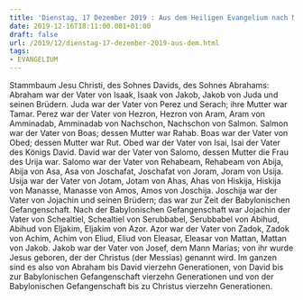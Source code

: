 ```yaml
---
title: 'Dienstag, 17 Dezember 2019 : Aus dem Heiligen Evangelium nach Matthäus - Mt 1,1-17.'
date: 2019-12-16T18:11:00.001+01:00
draft: false
url: /2019/12/dienstag-17-dezember-2019-aus-dem.html
tags: 
- EVANGELIUM
---
```


Stammbaum Jesu Christi, des Sohnes Davids, des Sohnes Abrahams: Abraham war der Vater von Isaak, Isaak von Jakob, Jakob von Juda und seinen Brüdern. Juda war der Vater von Perez und Serach; ihre Mutter war Tamar. Perez war der Vater von Hezron, Hezron von Aram, Aram von Amminadab, Amminadab von Nachschon, Nachschon von Salmon. Salmon war der Vater von Boas; dessen Mutter war Rahab. Boas war der Vater von Obed; dessen Mutter war Rut. Obed war der Vater von Isai, Isai der Vater des Königs David. David war der Vater von Salomo, dessen Mutter die Frau des Urija war. Salomo war der Vater von Rehabeam, Rehabeam von Abija, Abija von Asa, Asa von Joschafat, Joschafat von Joram, Joram von Usija. Usija war der Vater von Jotam, Jotam von Ahas, Ahas von Hiskija, Hiskija von Manasse, Manasse von Amos, Amos von Joschija. Joschija war der Vater von Jojachin und seinen Brüdern; das war zur Zeit der Babylonischen Gefangenschaft. Nach der Babylonischen Gefangenschaft war Jojachin der Vater von Schealtiel, Schealtiel von Serubbabel, Serubbabel von Abihud, Abihud von Eljakim, Eljakim von Azor. Azor war der Vater von Zadok, Zadok von Achim, Achim von Eliud, Eliud von Eleasar, Eleasar von Mattan, Mattan von Jakob. Jakob war der Vater von Josef, dem Mann Marias; von ihr wurde Jesus geboren, der der Christus (der Messias) genannt wird. Im ganzen sind es also von Abraham bis David vierzehn Generationen, von David bis zur Babylonischen Gefangenschaft vierzehn Generationen und von der Babylonischen Gefangenschaft bis zu Christus vierzehn Generationen.